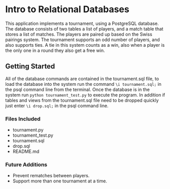 # Intro to Relational Databases #

  This application implements a tournament, using a PostgreSQL database.
The database consists of two tables a list of players, and a match table that
stores a list of matches. The players are paired up based on the Swiss pairings
system. The tournament supports an odd number of players, and also supports ties.
A tie in this system counts as a win, also when a player is the only one in a
round they also get a free win.

## Getting Started ##

  All of the database commands are contained in the tournament.sql file, to load
the database into the system run the command `\i tournament.sql;` in the psql
command line from the terminal. Once the database is in the system run
`python tournament_test.py` to execute the program. In addition if tables and
views from the tournament.sql file need to be dropped quickly just enter
`\i drop.sql;` in the psql command line.

### Files Included ###
* tournament.py
* tournament_test.py
* tournament.sql
* drop.sql
* README.md

### Future Additions ###

* Prevent rematches between players.
* Support more than one tournament at a time.

